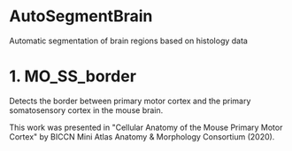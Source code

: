 # AutoSegmentBrain
Automatic segmentation of brain regions based on histology data

# 1. MO_SS_border
Detects the border between primary motor cortex and the primary somatosensory cortex in the mouse brain.

This work was presented in "Cellular Anatomy of the Mouse Primary Motor Cortex" by BICCN Mini Atlas Anatomy & Morphology Consortium (2020).
